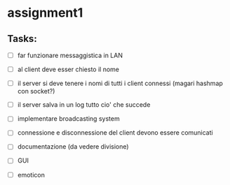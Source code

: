 # assignment1

## Tasks: 

- [ ] far funzionare messaggistica in LAN  
- [ ] al client deve esser chiesto il nome  
- [ ] il server si deve tenere i nomi di tutti i client connessi (magari hashmap con socket?)  
- [ ] il server salva in un log tutto cio' che succede  
- [ ] implementare broadcasting system  
- [ ] connessione e disconnessione del client devono essere comunicati  
  
- [ ] documentazione (da vedere divisione)  
- [ ] GUI 
- [ ] emoticon

